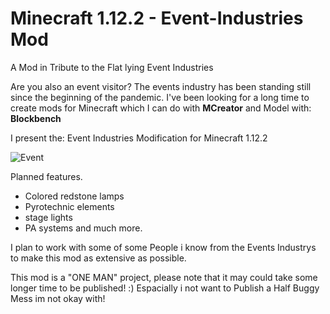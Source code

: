 # Minecraft 1.12.2 - Event-Industries Mod
A Mod in Tribute to the Flat lying Event Industries

Are you also an event visitor?
The events industry has been standing still since the beginning of the pandemic. I've been looking for a long time to create mods for Minecraft which I can do with **MCreator** and Model with: **Blockbench**

I present the: Event Industries Modification for Minecraft 1.12.2

![Event](https://user-images.githubusercontent.com/84048089/117895874-9c8e4800-b2bf-11eb-8a22-dfdca0f995d1.png)

Planned features.
- Colored redstone lamps
- Pyrotechnic elements
- stage lights
- PA systems
and much more.

I plan to work with some of some People i know from the Events Industrys to make this mod as extensive as possible.

This mod is a "ONE MAN" project, please note that it may could take some longer time to be published! :)
Espacially i not want to Publish a Half Buggy Mess im not okay with!

